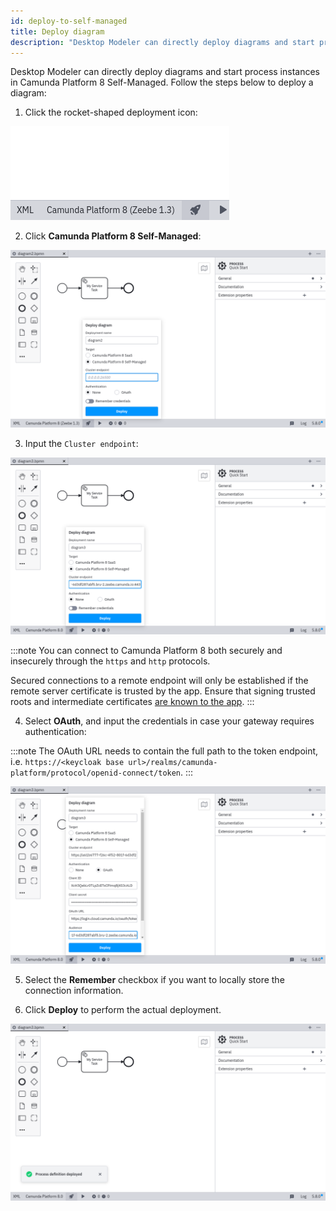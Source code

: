 ```yaml
---
id: deploy-to-self-managed
title: Deploy diagram
description: "Desktop Modeler can directly deploy diagrams and start process instances in Camunda Platform 8 Self-Managed."
---
```


Desktop Modeler can directly deploy diagrams and start process instances in Camunda Platform 8 Self-Managed. Follow the steps below to deploy a diagram:

1. Click the rocket-shaped deployment icon:

![deployment icon](./img/deploy-icon.png)

2. Click **Camunda Platform 8 Self-Managed**:

![deployment configuration](./img/deploy-empty.png)

3. Input the `Cluster endpoint`:

![deployment via Camunda Platform 8](./img/deploy-endpoint.png)

:::note
You can connect to Camunda Platform 8 both securely and insecurely through the `https` and `http` protocols.

Secured connections to a remote endpoint will only be established if the remote server certificate is trusted by the app. Ensure that signing trusted roots and intermediate certificates [are known to the app](/components/modeler/desktop-modeler/flags/flags.md#zeebe-ssl-certificate).
:::

4. Select **OAuth**, and input the credentials in case your gateway requires authentication:

:::note
The OAuth URL needs to contain the full path to the token endpoint, i.e. `https://<keycloak base url>/realms/camunda-platform/protocol/openid-connect/token`.
:::

![oauth configuration](./img/deploy-with-oauth.png)

5. Select the **Remember** checkbox if you want to locally store the connection information.

6. Click **Deploy** to perform the actual deployment.

![deployment successful](./img/deploy-success.png)
